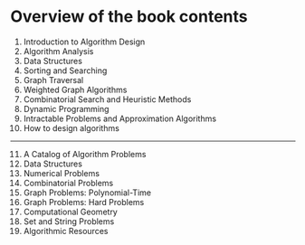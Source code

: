 # Overview of the book contents

1) Introduction to Algorithm Design
2) Algorithm Analysis
3) Data Structures
4) Sorting and Searching
5) Graph Traversal
6) Weighted Graph Algorithms
7) Combinatorial Search and Heuristic Methods
8) Dynamic Programming
9) Intractable Problems and Approximation Algorithms
10) How to design algorithms
------------------------------------------------------------------
11) A Catalog of Algorithm Problems
12) Data Structures
13) Numerical Problems
14) Combinatorial Problems
15) Graph Problems: Polynomial-Time
16) Graph Problems: Hard Problems
17) Computational Geometry
18) Set and String Problems
19) Algorithmic Resources